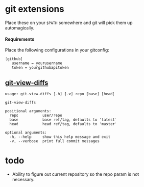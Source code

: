 # git extensions

Place these on your `$PATH` somewhere and git will pick them up automagically.

#### Requirements

Place the following configurations in your gitconfig:

    [github]
       username = yourusername
       token = yourgithubapitoken

## [git-view-diffs](git-view-diffs/)

    usage: git-view-diffs [-h] [-v] repo [base] [head]
    
    git-view-diffs
    
    positional arguments:
      repo           user/repo
      base           base ref/tag, defaults to 'latest'
      head           head ref/tag, defaults to 'master'
    
    optional arguments:
      -h, --help     show this help message and exit
      -v, --verbose  print full commit messages

# todo

* Ability to figure out current repository so the repo param is not necessary.
